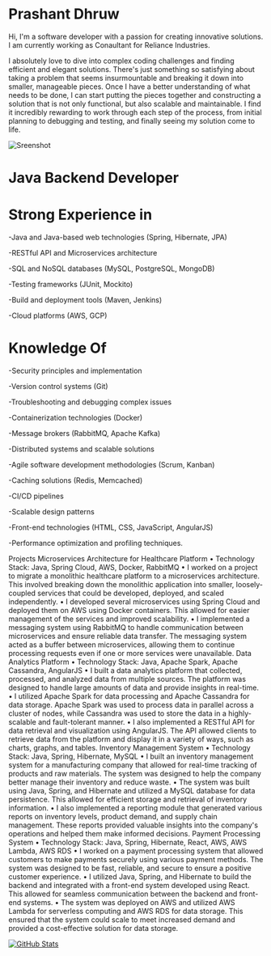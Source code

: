 # Prashant Dhruw

Hi, I'm a software developer with a passion for creating innovative solutions. I am currently working as Conaultant for Reliance Industries.

I absolutely love to dive into complex coding challenges and finding efficient and elegant solutions. There's just something so satisfying about taking a problem that seems insurmountable and breaking it down into smaller, manageable pieces. Once I have a better understanding of what needs to be done, I can start putting the pieces together and constructing a solution that is not only functional, but also scalable and maintainable. I find it incredibly rewarding to work through each step of the process, from initial planning to debugging and testing, and finally seeing my solution come to life.

![Sreenshot](https://user-images.githubusercontent.com/38435661/175811577-72bb3654-5cdc-44b0-a970-a8cef53a8bd2.jpg)

# Java Backend Developer

# Strong Experience in

-Java and Java-based web technologies (Spring, Hibernate, JPA)

-RESTful API and Microservices architecture

-SQL and NoSQL databases (MySQL, PostgreSQL, MongoDB)

-Testing frameworks (JUnit, Mockito)

-Build and deployment tools (Maven, Jenkins)

-Cloud platforms (AWS, GCP)

# Knowledge Of

-Security principles and implementation

-Version control systems (Git)

-Troubleshooting and debugging complex issues

-Containerization technologies (Docker)

-Message brokers (RabbitMQ, Apache Kafka)

-Distributed systems and scalable solutions

-Agile software development methodologies (Scrum, Kanban)

-Caching solutions (Redis, Memcached)

-CI/CD pipelines

-Scalable design patterns

-Front-end technologies (HTML, CSS, JavaScript, AngularJS)

-Performance optimization and profiling techniques.

Projects
Microservices Architecture for Healthcare Platform
•	Technology Stack: Java, Spring Cloud, AWS, Docker, RabbitMQ
•	I worked on a project to migrate a monolithic healthcare platform to a microservices architecture. This involved breaking down the monolithic application into smaller, loosely-coupled services that could be developed, deployed, and scaled independently.
•	I developed several microservices using Spring Cloud and deployed them on AWS using Docker containers. This allowed for easier management of the services and improved scalability.
•	I implemented a messaging system using RabbitMQ to handle communication between microservices and ensure reliable data transfer. The messaging system acted as a buffer between microservices, allowing them to continue processing requests even if one or more services were unavailable.
Data Analytics Platform
•	Technology Stack: Java, Apache Spark, Apache Cassandra, AngularJS
•	I built a data analytics platform that collected, processed, and analyzed data from multiple sources. The platform was designed to handle large amounts of data and provide insights in real-time.
•	I utilized Apache Spark for data processing and Apache Cassandra for data storage. Apache Spark was used to process data in parallel across a cluster of nodes, while Cassandra was used to store the data in a highly-scalable and fault-tolerant manner.
•	I also implemented a RESTful API for data retrieval and visualization using AngularJS. The API allowed clients to retrieve data from the platform and display it in a variety of ways, such as charts, graphs, and tables.
Inventory Management System
•	Technology Stack: Java, Spring, Hibernate, MySQL
•	I built an inventory management system for a manufacturing company that allowed for real-time tracking of products and raw materials. The system was designed to help the company better manage their inventory and reduce waste.
•	The system was built using Java, Spring, and Hibernate and utilized a MySQL database for data persistence. This allowed for efficient storage and retrieval of inventory information.
•	I also implemented a reporting module that generated various reports on inventory levels, product demand, and supply chain management. These reports provided valuable insights into the company's operations and helped them make informed decisions.
Payment Processing System
•	Technology Stack: Java, Spring, Hibernate, React, AWS, AWS Lambda, AWS RDS
•	I worked on a payment processing system that allowed customers to make payments securely using various payment methods. The system was designed to be fast, reliable, and secure to ensure a positive customer experience.
•	I utilized Java, Spring, and Hibernate to build the backend and integrated with a front-end system developed using React. This allowed for seamless communication between the backend and front-end systems.
•	The system was deployed on AWS and utilized AWS Lambda for serverless computing and AWS RDS for data storage. This ensured that the system could scale to meet increased demand and provided a cost-effective solution for data storage.




[![GitHub Stats](https://github-readme-stats.vercel.app/api?username=prashantdhruw&show_icons=true&theme=default)](https://github.com/prashantdhruw)



